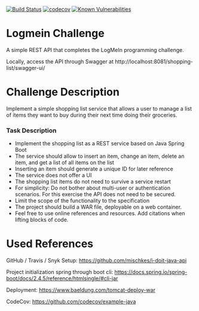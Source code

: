 [![Build Status](https://travis-ci.com/mischkes/logmein-challenge.svg?branch=master)](https://travis-ci.com/mischkes/logmein-challenge)
[![codecov](https://codecov.io/gh/mischkes/logmein-challenge/branch/master/graph/badge.svg)](https://codecov.io/gh/mischkes/logmein-challenge)
[![Known Vulnerabilities](https://snyk.io/test/github/mischkes/logmein-challenge/badge.svg?targetFile=pom.xml)](https://snyk.io/test/github/mischkes/logmein-challenge?targetFile=pom.xml)
# Logmein Challenge

A simple REST API that completes the LogMeIn programming challenge.

Locally, access the API through Swagger at
http://localhost:8081/shopping-list/swagger-ui/


# Challenge Description
Implement a simple shopping list service that allows a user to manage a list of items they
want to buy during their next time doing their groceries.

### Task Description
* Implement the shopping list as a REST service based on Java Spring Boot
* The service should allow to insert an item, change an item, delete an item, and get a
list of all items on the list
* Inserting an item should generate a unique ID for later reference
* The service does not offer a UI
* The shopping list items do not need to survive a service restart
* For simplicity: Do not bother about multi-user or authentication scenarios. For this
exercise the API does not need to be secured.
* Limit the scope of the functionality to the specification
* The project should build a WAR file, deployable on a web container.
* Feel free to use online references and resources. Add citations when lifting blocks of
code.

# Used References
GitHub / Travis / Snyk Setup: https://github.com/mischkes/i-doit-java-api
 
Project initialization spring through boot cli: https://docs.spring.io/spring-boot/docs/2.4.5/reference/htmlsingle/#cli-jar

Deployment: https://www.baeldung.com/tomcat-deploy-war

CodeCov: https://github.com/codecov/example-java
